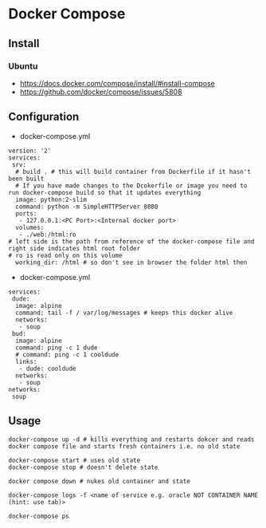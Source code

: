 # Docker Compose

## Install
### Ubuntu
* https://docs.docker.com/compose/install/#install-compose
* https://github.com/docker/compose/issues/5808

## Configuration
* docker-compose.yml
```
version: '2'
services:
 srv:
  # build . # this will build container from Dockerfile if it hasn't been built
  # If you have made changes to the Dcokerfile or image you need to run docker-compose build so that it updates everything
  image: python:2-slim
  command: python -m SimpleHTTPServer 8080
  ports:
   - 127.0.0.1:<PC Port>:<Internal docker port>
  volumes:
   - ./web:/html:ro 
# left side is the path from reference of the docker-compose file and right side indicates html root folder
# ro is read only on this volume
  working_dir: /html # so don't see in browser the folder html then 
```

* docker-compose.yml
```
services:
 dude:
  image: alpine
  command: tail -f / var/log/messages # keeps this docker alive
  networks:
   - soup
 bud:
  image: alpine
  command: ping -c 1 dude
  # command: ping -c 1 cooldude
  links:
   - dude: cooldude
  networks:
   - soup
networks:
 soup
```

## Usage
```
docker-compose up -d # kills everything and restarts dokcer and reads docker compose file and starts fresh containers i.e. no old state

docker-compose start # uses old state
docker-compose stop # doesn't delete state

docker compose down # nukes old container and state

docker-compose logs -f <name of service e.g. oracle NOT CONTAINER NAME (hint: use tab)>

docker-compose ps
```
